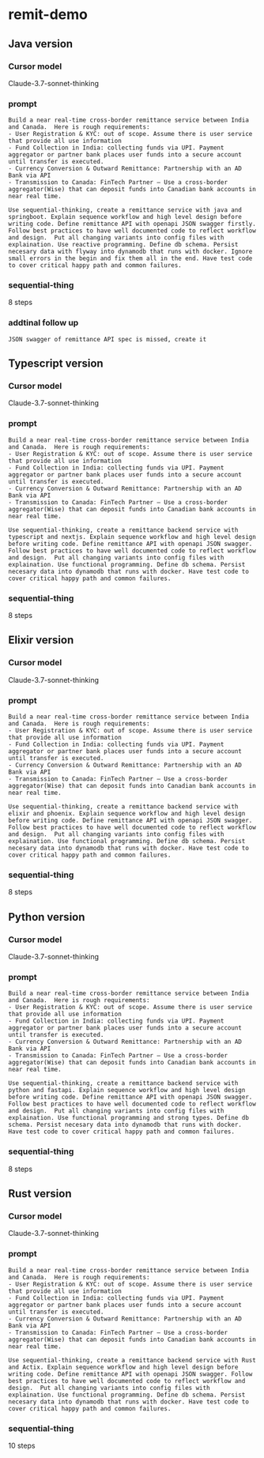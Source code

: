 # remit-demo

## Java version
### Cursor model
Claude-3.7-sonnet-thinking
### prompt
```
Build a near real-time cross-border remittance service between India and Canada.  Here is rough requirements:
- User Registration & KYC: out of scope. Assume there is user service that provide all use information
- Fund Collection in India: collecting funds via UPI. Payment aggregator or partner bank places user funds into a secure account until transfer is executed.
- Currency Conversion & Outward Remittance: Partnership with an AD Bank via API
- Transmission to Canada: FinTech Partner – Use a cross-border aggregator(Wise) that can deposit funds into Canadian bank accounts in near real time.

Use sequential-thinking, create a remittance service with java and springboot. Explain sequence workflow and high level design before writing code. Define remittance API with openapi JSON swagger firstly. Follow best practices to have well documented code to reflect workflow and design.  Put all changing variants into config files with explaination. Use reactive programming. Define db schema. Persist necesary data with flyway into dynamodb that runs with docker. Ignore small errors in the begin and fix them all in the end. Have test code to cover critical happy path and common failures. 
```
### sequential-thing
8 steps
### addtinal follow up
```JSON swagger of remittance API spec is missed, create it```


## Typescript version
### Cursor model
Claude-3.7-sonnet-thinking
### prompt

```
Build a near real-time cross-border remittance service between India and Canada.  Here is rough requirements:
- User Registration & KYC: out of scope. Assume there is user service that provide all use information
- Fund Collection in India: collecting funds via UPI. Payment aggregator or partner bank places user funds into a secure account until transfer is executed.
- Currency Conversion & Outward Remittance: Partnership with an AD Bank via API
- Transmission to Canada: FinTech Partner – Use a cross-border aggregator(Wise) that can deposit funds into Canadian bank accounts in near real time.

Use sequential-thinking, create a remittance backend service with typescript and nextjs. Explain sequence workflow and high level design before writing code. Define remittance API with openapi JSON swagger. Follow best practices to have well documented code to reflect workflow and design.  Put all changing variants into config files with explaination. Use functional programming. Define db schema. Persist necesary data into dynamodb that runs with docker. Have test code to cover critical happy path and common failures.
```
### sequential-thing
8 steps

## Elixir version
### Cursor model
Claude-3.7-sonnet-thinking
### prompt

```
Build a near real-time cross-border remittance service between India and Canada.  Here is rough requirements:
- User Registration & KYC: out of scope. Assume there is user service that provide all use information
- Fund Collection in India: collecting funds via UPI. Payment aggregator or partner bank places user funds into a secure account until transfer is executed.
- Currency Conversion & Outward Remittance: Partnership with an AD Bank via API
- Transmission to Canada: FinTech Partner – Use a cross-border aggregator(Wise) that can deposit funds into Canadian bank accounts in near real time.

Use sequential-thinking, create a remittance backend service with elixir and phoenix. Explain sequence workflow and high level design before writing code. Define remittance API with openapi JSON swagger. Follow best practices to have well documented code to reflect workflow and design.  Put all changing variants into config files with explaination. Use functional programming. Define db schema. Persist necesary data into dynamodb that runs with docker. Have test code to cover critical happy path and common failures.
```
### sequential-thing
8 steps

## Python version
### Cursor model
Claude-3.7-sonnet-thinking
### prompt

```
Build a near real-time cross-border remittance service between India and Canada.  Here is rough requirements:
- User Registration & KYC: out of scope. Assume there is user service that provide all use information
- Fund Collection in India: collecting funds via UPI. Payment aggregator or partner bank places user funds into a secure account until transfer is executed.
- Currency Conversion & Outward Remittance: Partnership with an AD Bank via API
- Transmission to Canada: FinTech Partner – Use a cross-border aggregator(Wise) that can deposit funds into Canadian bank accounts in near real time.

Use sequential-thinking, create a remittance backend service with python and fastapi. Explain sequence workflow and high level design before writing code. Define remittance API with openapi JSON swagger. Follow best practices to have well documented code to reflect workflow and design.  Put all changing variants into config files with explaination. Use functional programming and strong types. Define db schema. Persist necesary data into dynamodb that runs with docker. Have test code to cover critical happy path and common failures.
```
### sequential-thing
8 steps

## Rust version
### Cursor model
Claude-3.7-sonnet-thinking
### prompt

```
Build a near real-time cross-border remittance service between India and Canada.  Here is rough requirements:
- User Registration & KYC: out of scope. Assume there is user service that provide all use information
- Fund Collection in India: collecting funds via UPI. Payment aggregator or partner bank places user funds into a secure account until transfer is executed.
- Currency Conversion & Outward Remittance: Partnership with an AD Bank via API
- Transmission to Canada: FinTech Partner – Use a cross-border aggregator(Wise) that can deposit funds into Canadian bank accounts in near real time.

Use sequential-thinking, create a remittance backend service with Rust and Actix. Explain sequence workflow and high level design before writing code. Define remittance API with openapi JSON swagger. Follow best practices to have well documented code to reflect workflow and design.  Put all changing variants into config files with explaination. Use functional programming. Define db schema. Persist necesary data into dynamodb that runs with docker. Have test code to cover critical happy path and common failures.
```
### sequential-thing
10 steps
